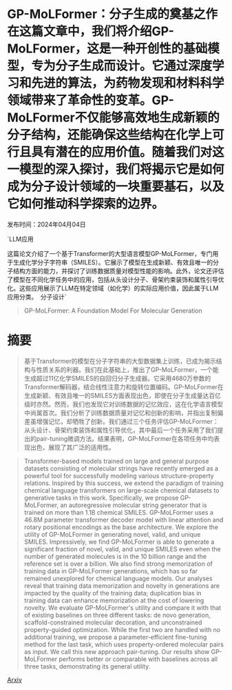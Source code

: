 # GP-MoLFormer：分子生成的奠基之作在这篇文章中，我们将介绍GP-MoLFormer，这是一种开创性的基础模型，专为分子生成而设计。它通过深度学习和先进的算法，为药物发现和材料科学领域带来了革命性的变革。GP-MoLFormer不仅能够高效地生成新颖的分子结构，还能确保这些结构在化学上可行且具有潜在的应用价值。随着我们对这一模型的深入探讨，我们将揭示它是如何成为分子设计领域的一块重要基石，以及它如何推动科学探索的边界。

发布时间：2024年04月04日

`LLM应用

这篇论文介绍了一个基于Transformer的大型语言模型GP-MoLFormer，专门用于生成化学分子字符串（SMILES）。它展示了模型在生成新颖、有效且唯一的分子结构方面的能力，并探讨了训练数据质量对模型性能的影响。此外，论文还评估了模型在不同化学任务中的应用，包括从头设计分子、骨架约束装饰和属性引导优化。这些应用展示了LLM在特定领域（如化学）的实际应用价值，因此属于LLM应用分类。` `分子设计`

> GP-MoLFormer: A Foundation Model For Molecular Generation

# 摘要

> 基于Transformer的模型在分子字符串的大型数据集上训练，已成为揭示结构与性质关系的利器。我们在此基础上，推出了GP-MoLFormer，一个能生成超过11亿化学SMILES的自回归分子生成器。它采用4680万参数的Transformer解码器，结合线性注意力和旋转位置编码。GP-MoLFormer在生成新颖、有效且唯一的SMILES方面表现出色，即使在分子生成量达百亿级时亦然。然而，我们也发现它对训练数据的记忆效应，这在化学语言模型中尚属首次。我们分析了训练数据质量对记忆和创新的影响，并指出复制偏差虽增强记忆，却牺牲了创新。我们通过三个任务评估GP-MoLFormer：从头设计、骨架约束装饰和属性引导优化，其中最后一个任务采用了我们提出的pair-tuning微调方法。结果表明，GP-MoLFormer在各项任务中均表现出色，展现了其广泛的适用性。

> Transformer-based models trained on large and general purpose datasets consisting of molecular strings have recently emerged as a powerful tool for successfully modeling various structure-property relations. Inspired by this success, we extend the paradigm of training chemical language transformers on large-scale chemical datasets to generative tasks in this work. Specifically, we propose GP-MoLFormer, an autoregressive molecular string generator that is trained on more than 1.1B chemical SMILES. GP-MoLFormer uses a 46.8M parameter transformer decoder model with linear attention and rotary positional encodings as the base architecture. We explore the utility of GP-MoLFormer in generating novel, valid, and unique SMILES. Impressively, we find GP-MoLFormer is able to generate a significant fraction of novel, valid, and unique SMILES even when the number of generated molecules is in the 10 billion range and the reference set is over a billion. We also find strong memorization of training data in GP-MoLFormer generations, which has so far remained unexplored for chemical language models. Our analyses reveal that training data memorization and novelty in generations are impacted by the quality of the training data; duplication bias in training data can enhance memorization at the cost of lowering novelty. We evaluate GP-MoLFormer's utility and compare it with that of existing baselines on three different tasks: de novo generation, scaffold-constrained molecular decoration, and unconstrained property-guided optimization. While the first two are handled with no additional training, we propose a parameter-efficient fine-tuning method for the last task, which uses property-ordered molecular pairs as input. We call this new approach pair-tuning. Our results show GP-MoLFormer performs better or comparable with baselines across all three tasks, demonstrating its general utility.

[Arxiv](https://arxiv.org/abs/2405.04912)